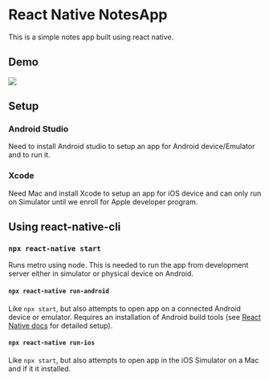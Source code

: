 # React Native NotesApp

This is a simple notes app built using react native.

## Demo

<img src="https://github.com/manojm97/NotesApp/blob/master/Notes_App.gif">

## Setup

### Android Studio
Need to install Android studio to setup an app for Android device/Emulator and to run it.

### Xcode
Need Mac and install Xcode to setup an app for iOS device and can only run on Simulator until we enroll for Apple developer program.

## Using react-native-cli

### `npx react-native start`

Runs metro using node.
This is needed to run the app from development server either in simulator or physical device on Android.

#### `npx react-native run-android`

Like `npx start`, but also attempts to open app on a connected Android device or emulator. Requires an installation of Android build tools (see [React Native docs](https://reactnative.dev/docs/getting-started) for detailed setup).

#### `npx react-native run-ios`

Like `npx start`, but also attempts to open app in the iOS Simulator on a Mac and if it it installed.

